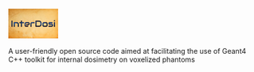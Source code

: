 
 ![alt text](https://github.com/EL-Bakkali-Jaafar/InterDosi/blob/master/interdosi.jpg)
 
A user-friendly open source code aimed at facilitating the use of Geant4 C++ toolkit for internal dosimetry on voxelized phantoms

